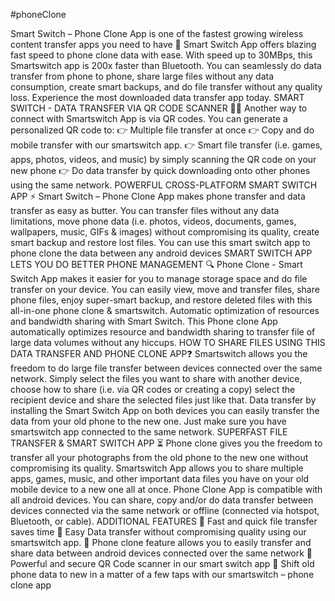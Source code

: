 #phoneClone

Smart Switch – Phone Clone App is one of the fastest growing wireless content transfer apps you need to have 💯
Smart Switch App offers blazing fast speed to phone clone data with ease. With speed up to 30MBps, this Smartswitch app is 200x faster than Bluetooth. You can seamlessly do data transfer from phone to phone, share large files without any data consumption, create smart backups, and do file transfer without any quality loss. Experience the most downloaded data transfer app today.
SMART SWITCH - DATA TRANSFER VIA QR CODE SCANNER 📱📲
Another way to connect with Smartswitch App is via QR codes. You can generate a personalized QR code to:
👉 Multiple file transfer at once
👉 Copy and do mobile transfer with our smartswitch app.
👉 Smart file transfer (i.e. games, apps, photos, videos, and music) by simply scanning the QR code on your new phone
👉 Do data transfer by quick downloading onto other phones using the same network.
POWERFUL CROSS-PLATFORM SMART SWITCH APP ⚡️
Smart Switch – Phone Clone App makes phone transfer and data transfer as easy as butter. You can transfer files without any data limitations, move phone data (i.e. photos, videos, documents, games, wallpapers, music, GIFs & images) without compromising its quality, create smart backup and restore lost files. You can use this smart switch app to phone clone the data between any android devices
SMART SWITCH APP LETS YOU DO BETTER PHONE MANAGEMENT 🔍
Phone Clone - Smart Switch App makes it easier for you to manage storage space and do file transfer on your device. You can easily view, move and transfer files, share phone files, enjoy super-smart backup, and restore deleted files with this all-in-one phone clone & smartswitch. Automatic optimization of resources and bandwidth sharing with Smart Switch. This Phone clone App automatically optimizes resource and bandwidth sharing to transfer file of large data volumes without any hiccups.
HOW TO SHARE FILES USING THIS DATA TRANSFER AND PHONE CLONE APP❓
Smartswitch allows you the freedom to do large file transfer between devices connected over the same network. Simply select the files you want to share with another device, choose how to share (i.e. via QR codes or creating a copy) select the recipient device and share the selected files just like that. Data transfer by installing the Smart Switch App on both devices you can easily transfer the data from your old phone to the new one. Just make sure you have smartswitch app connected to the same network.
SUPERFAST FILE TRANSFER & SMART SWITCH APP ⏳
Phone clone gives you the freedom to transfer all your photographs from the old phone to the new one without compromising its quality. Smartswitch App allows you to share multiple apps, games, music, and other important data files you have on your old mobile device to a new one all at once. Phone Clone App is compatible with all android devices. You can share, copy and/or do data transfer between devices connected via the same network or offline (connected via hotspot, Bluetooth, or cable).
ADDITIONAL FEATURES
🔴 Fast and quick file transfer saves time
🔴 Easy Data transfer without compromising quality using our smartswitch app.
🔴 Phone clone feature allows you to easily transfer and share data between android devices connected over the same network
🔴 Powerful and secure QR Code scanner in our smart switch app
🔴 Shift old phone data to new in a matter of a few taps with our smartswitch – phone clone app
